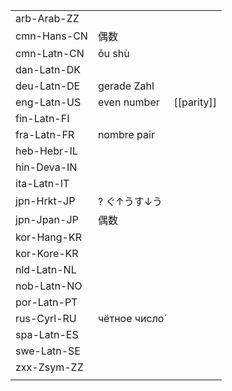 | | | |
|-|-|-|
| arb-Arab-ZZ |  |  |
| cmn-Hans-CN | 偶数 |  |
| cmn-Latn-CN | ǒu shù |  |
| dan-Latn-DK |  |  |
| deu-Latn-DE | gerade Zahl |  |
| eng-Latn-US | even number | [[parity]] |
| fin-Latn-FI |  |  |
| fra-Latn-FR | nombre pair |  |
| heb-Hebr-IL |  |  |
| hin-Deva-IN |  |  |
| ita-Latn-IT |  |  |
| jpn-Hrkt-JP | ? ぐ↑うす↓う |  |
| jpn-Jpan-JP | 偶数 |  |
| kor-Hang-KR |  |  |
| kor-Kore-KR |  |  |
| nld-Latn-NL |  |  |
| nob-Latn-NO |  |  |
| por-Latn-PT |  |  |
| rus-Cyrl-RU | чётное число́ |  |
| spa-Latn-ES |  |  |
| swe-Latn-SE |  |  |
| zxx-Zsym-ZZ |  |  |
|  |  |  |

